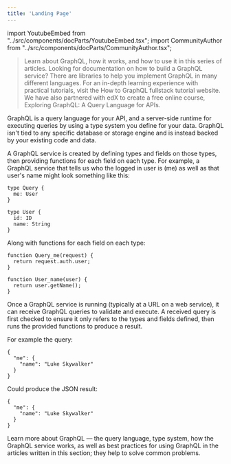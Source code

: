 ```yaml
---
title: 'Landing Page'
---
```


import YoutubeEmbed from "../src/components/docParts/YoutubeEmbed.tsx";
import CommunityAuthor from "../src/components/docParts/CommunityAuthor.tsx";

> Learn about GraphQL, how it works, and how to use it in this series of articles. Looking for documentation on how to build a GraphQL service? There are libraries to help you implement GraphQL in many different languages. For an in-depth learning experience with practical tutorials, visit the How to GraphQL fullstack tutorial website. We have also partnered with edX to create a free online course, Exploring GraphQL: A Query Language for APIs.

<YoutubeEmbed link="https://www.youtube.com/embed/8t0vNu2fCCM" />

GraphQL is a query language for your API, and a server-side runtime for executing queries by using a type system you define for your data. GraphQL isn't tied to any specific database or storage engine and is instead backed by your existing code and data.

A GraphQL service is created by defining types and fields on those types, then providing functions for each field on each type. For example, a GraphQL service that tells us who the logged in user is (me) as well as that user's name might look something like this:

```
type Query {
  me: User
}

type User {
  id: ID
  name: String
}
```

Along with functions for each field on each type:

```
function Query_me(request) {
  return request.auth.user;
}

function User_name(user) {
  return user.getName();
}
```

Once a GraphQL service is running (typically at a URL on a web service), it can receive GraphQL queries to validate and execute. A received query is first checked to ensure it only refers to the types and fields defined, then runs the provided functions to produce a result.

For example the query:

```
{
  "me": {
    "name": "Luke Skywalker"
  }
}
```

Could produce the JSON result:

```
{
  "me": {
    "name": "Luke Skywalker"
  }
}
```

Learn more about GraphQL — the query language, type system, how the GraphQL service works, as well as best practices for using GraphQL in the articles written in this section; they help to solve common problems.

<CommunityAuthor name="mush" imageUrl="https://avatars1.githubusercontent.com/u/14067398?s=460&u=15e6d0d0748bbd767be178096a4fc6b85b344a44&v=4" githubUrl="https://github.com/yellow-high5" description="I'm Developer.
Actually, I just copied it based on hasura/gatsby-gitbook-starter😁" />
